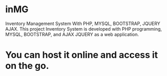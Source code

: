 # inMG
Inventory Management System With PHP, MYSQL, BOOTSTRAP, JQUERY AJAX.
This project Inventory System is developed with PHP programming, MYSQL, BOOTSTRAP, and AJAX JQUERY as a web application.
# You can host it online and access it on the go.
